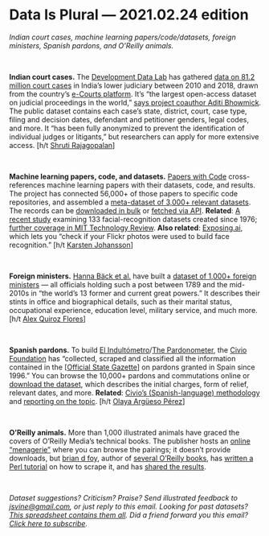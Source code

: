 Data Is Plural — 2021.02.24 edition
===================================

*Indian court cases, machine learning papers/code/datasets, foreign ministers, Spanish pardons, and O’Reilly animals.*

&nbsp;

**Indian court cases.** The [Development Data Lab](http://www.devdatalab.org/) has gathered [data on 81.2 million court cases](http://www.devdatalab.org/judicial-bias-data) in India’s lower judiciary between 2010 and 2018, drawn from the country’s [e-Courts platform](https://districts.ecourts.gov.in/). It’s “the largest open-access dataset on judicial proceedings in the world,” [says project coauthor Aditi Bhowmick](https://devdatalab.medium.com/big-data-for-justice-f53e0e14c9c9). The public dataset contains each case’s state, district, court, case type, filing and decision dates, defendant and petitioner genders, legal codes, and more. It “has been fully anonymized to prevent the identification of individual judges or litigants,” but researchers can apply for more extensive access. [h/t [Shruti Rajagopalan](https://twitter.com/srajagopalan/status/1358884545743978502)]

&nbsp;

**Machine learning papers, code, and datasets.** [Papers with Code](https://paperswithcode.com/about) cross-references machine learning papers with their datasets, code, and results. The project has connected 56,000+ of those papers to specific code repositories, and assembled a [meta-dataset of 3,000+ relevant datasets](https://paperswithcode.com/datasets). The records can be [downloaded in bulk](https://github.com/paperswithcode/paperswithcode-data) or [fetched via API](https://paperswithcode.com/api/v1/docs/). **Related**: [A recent study](https://arxiv.org/abs/2102.00813) examining 133 facial-recognition datasets created since 1976; [further coverage in MIT Technology Review](https://www.technologyreview.com/2021/02/05/1017388/ai-deep-learning-facial-recognition-data-history/). **Also related**: [Exposing.ai](https://exposing.ai/), which lets you “check if your Flickr photos were used to build face recognition.” [h/t [Karsten Johansson](https://ksaj.inlisp.org)]

&nbsp;

**Foreign ministers.** [Hanna Bäck et al.](https://academic.oup.com/fpa/article/17/2/oraa024/6111504) have built a [dataset of 1,000+ foreign ministers](http://www.stanceatlund.org/foreign-minister-dataset.html) — all officials holding such a post between 1789 and the mid-2010s in “the world’s 13 former and current great powers.” It describes their stints in office and biographical details, such as their marital status, occupational experience, education level, military service, and much more. [h/t [Alex Quiroz Flores](https://twitter.com/prof_quiroz/status/1354838505483079682)]

&nbsp;

**Spanish pardons.** To build [El Indultómetro](https://civio.es/el-indultometro/buscador-de-indultos/)/[The Pardonometer](https://civio.es/en/pardonometer/pardons-searcher/), the [Civio Foundation](https://civio.es/en/about-us/) has “collected, scraped and classified all the information contained in the [[Official State Gazette](https://en.wikipedia.org/wiki/Bolet%C3%ADn_Oficial_del_Estado)] on pardons granted in Spain since 1996.” You can browse the 10,000+ pardons and commutations online or [download the dataset](https://github.com/civio/elindultometro/blob/master/data/indultos.csv), which describes the initial charges, form of relief, relevant dates, and more. **Related**: [Civio’s (Spanish-language) methodology](https://civio.es/el-indultometro/metodologia/) and [reporting on the topic](https://civio.es/el-indultometro/). [h/t [Olaya Argüeso Pérez](https://unavezalmes.substack.com/p/imperdonable-maradona-indultos-en)]

&nbsp;

**O’Reilly animals.** More than 1,000 illustrated animals have graced the covers of O’Reilly Media’s technical books. The publisher hosts an [online “menagerie”](https://www.oreilly.com/animals.csp) where you can browse the pairings; it doesn’t provide downloads, but [brian d foy](https://briandfoy.github.io/), author of [several O’Reilly books](https://www.oreilly.com/pub/au/1071), has [written a Perl tutorial](https://www.perl.com/article/extracting-the-list-of-o-reilly-animals/) on how to scrape it, and has [shared the results](https://gist.github.com/briandfoy/d68915eb425e1fc4932ceac5cdf2d60d).

&nbsp;

*Dataset suggestions? Criticism? Praise? Send illustrated feedback to jsvine@gmail.com, or just reply to this email. Looking for past datasets? [This spreadsheet contains them all](https://docs.google.com/spreadsheets/d/1wZhPLMCHKJvwOkP4juclhjFgqIY8fQFMemwKL2c64vk). Did a friend forward you this email? [Click here to subscribe](https://tinyletter.com/data-is-plural).*